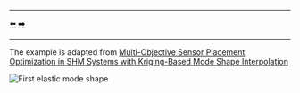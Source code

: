 ***
[⬅️](../028/README.md "Previous example")
[➡️](../030/README.md "Next example")
***

The example is adapted from [Multi-Objective Sensor Placement Optimization in SHM Systems with Kriging-Based Mode Shape Interpolation](https://doi.org/10.1016/j.ymssp.2024.111150)

![First elastic mode shape](first_elastic_mode.gif "First elastic mode shape")
